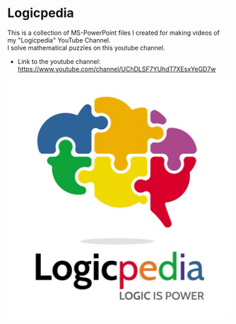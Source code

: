 # Logicpedia
 This is a collection of MS-PowerPoint files I created for making videos of my "Logicpedia" YouTube Channel.<br>
 I solve mathematical puzzles on this youtube channel.
 - Link to the youtube channel: https://www.youtube.com/channel/UChDLSF7YUhdT7XEsxYeGD7w
 <p align="center">
   <img src="Logicpedia-logo.jpg"/>
 </p>
